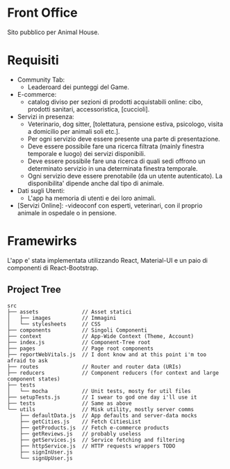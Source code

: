 # Front Office

Sito pubblico per Animal House.

# Requisiti

- Community Tab:
    - Leaderoard dei punteggi del Game.
- E-commerce:
    - catalog diviso per sezioni di prodotti acquistabili online: cibo, prodotti sanitari, accessoristica, [cuccioli].
- Servizi in presenza:
    - Veterinario, dog sitter, [tolettatura, pensione estiva, psicologo, visita a domicilio per animali soli etc.]. 
    - Per ogni servizio deve essere presente una parte di presentazione.
    - Deve essere possibile fare una ricerca filtrata (mainly finestra temporale e luogo) dei servizi disponibili.
    - Deve essere possibile fare una ricerca di quali sedi offrono un determinato servizio in una determinata finestra temporale.
    - Ogni servizio deve essere prenotabile (da un utente autenticato). La disponibilita' dipende anche dal tipo di animale.
- Dati sugli Utenti:
    - L'app ha memoria di utenti e dei loro animali.
- [Servizi Online]: 
    -videoconf con esperti, veterinari, con il proprio animale in ospedale o in pensione.

# Framewirks

L'app e' stata implementata utilizzando React, Material-UI e un paio di componenti di React-Bootstrap.

## Project Tree
```
src
├── assets              // Asset statici 
│   ├── images          // Immagini
│   └── stylesheets     // CSS
├── components          // Singoli Componenti  
├── context             // App-Wide Context (Theme, Account)
├── index.js            // Component-Tree root
├── pages               // Page root components
├── reportWebVitals.js  // I dont know and at this point i'm too afraid to ask
├── routes              // Router and router data (URIs)
├── reducers            // Component reducers (for context and large component states)
├── tests
│   └── mocha           // Unit tests, mosty for util files
├── setupTests.js       // I swear to god one day i'll use it
├── tests               // Same as above
└── utils               // Misk utility, mostly server comms
    ├── defaultData.js  // App defaults and server-data mocks
    ├── getCities.js    // Fetch CitiesList
    ├── getProducts.js  // Fetch e-commerce products
    ├── getReviews.js   // probably useless
    ├── getServices.js  // Service fetching and filtering
    ├── httpService.js  // HTTP requests wrappers TODO
    ├── signInUser.js
    └── signUpUser.js
```